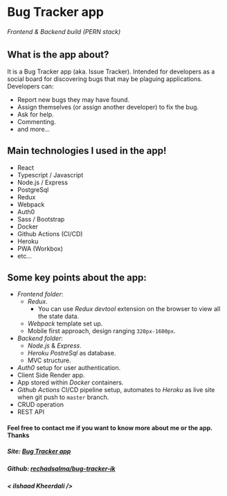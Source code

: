 # Bug Tracker app

###### Frontend & Backend build (PERN stack)

## What is the app about?

It is a Bug Tracker app (aka. Issue Tracker). Intended for developers as a social board for discovering bugs that may be plaguing applications.
Developers can:

- Report new bugs they may have found.
- Assign themselves (or assign another developer) to fix the bug.
- Ask for help.
- Commenting.
- and more...

## Main technologies I used in the app!

- React
- Typescript / Javascript
- Node.js / Express
- PostgreSql
- Redux
- Webpack
- Auth0
- Sass / Bootstrap
- Docker
- Github Actions (CI/CD)
- Heroku
- PWA (Workbox)
- etc...

## Some key points about the app:

- _Frontend folder_:
  - _Redux_.
    - You can use _Redux devtool_ extension on the browser to view all the state data.
  - _Webpack_ template set up.
  - Mobile first approach, design ranging `320px-1600px`.
- _Backend folder_:
  - _Node.js_ & _Express_.
  - _Heroku PostreSql_ as database.
  - MVC structure.
- _Auth0_ setup for user authentication.
- Client Side Render app.
- App stored within _Docker_ containers.
- _Github Actions_ CI/CD pipeline setup, automates to _Heroku_ as live site when git push to `master` branch.
- CRUD operation
- REST API

#### Feel free to contact me if you want to know more about me or the app. Thanks

##### Site: [Bug Tracker app](https://bug-tracker-frontend-ik-202203.herokuapp.com/)

##### Github: [rechadsalma/bug-tracker-ik](https://github.com/RechadSalma/bug-tracker-ik)

##### _< ilshaad Kheerdali \/>_
